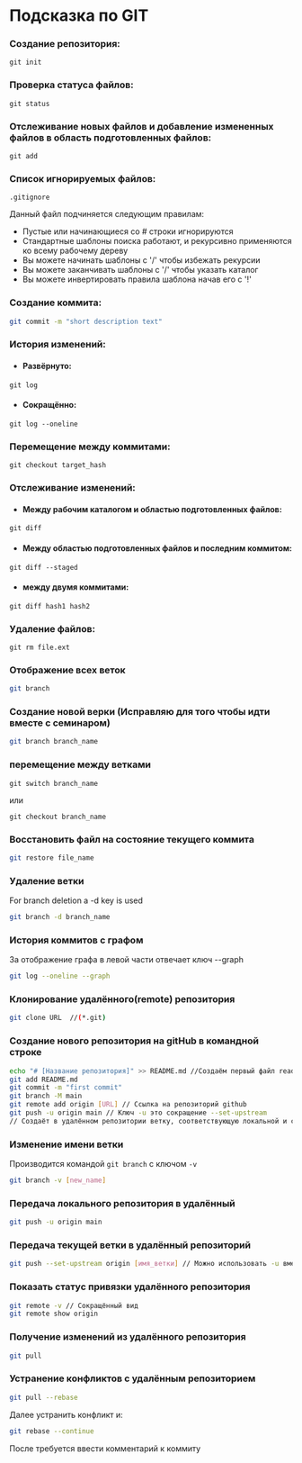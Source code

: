 # Подсказка по GIT

### Создание репозитория:
```
git init
```
### Проверка статуса файлов:
```
git status
```
### Отслеживание новых файлов и добавление измененных файлов в область подготовленных файлов:
```
git add
```
### Список игнорируемых файлов:
`.gitignore`

Данный файл подчиняется следующим правилам:
* Пустые или начинающиеся со # строки игнорируются
* Стандартные шаблоны поиска работают, и рекурсивно применяются ко всему рабочему дереву
* Вы можете начинать шаблоны с '/' чтобы избежать рекурсии
* Вы можете заканчивать шаблоны с '/' чтобы указать каталог
* Вы можете инвертировать правила шаблона начав его с '!'

### Создание коммита:
```sh
git commit -m "short description text"
```

### История изменений:
* #### Развёрнуто:
```
git log
```
* #### Сокращённо:
```
git log --oneline
```

### Перемещение между коммитами:
```
git checkout target_hash
```
### Отслеживание изменений:
* #### Между рабочим каталогом и областью подготовленных файлов:
```
git diff
```
* #### Между областью подготовленных файлов и последним коммитом:
```
git diff --staged
```
* #### между двумя коммитами:
```
git diff hash1 hash2
```
### Удаление файлов:
```
git rm file.ext
```
### Отображение всех веток
```sh
git branch
```
### Создание новой верки (Исправляю для того чтобы идти вместе с семинаром)
```sh
git branch branch_name
```
### перемещение между ветками
```
git switch branch_name 
```
или
```
git checkout branch_name
```
### Восстановить файл на состояние текущего коммита
```sh
git restore file_name
```
### Удаление ветки
For branch deletion a -d key is used
```sh
git branch -d branch_name
```
### История коммитов с графом
За отображение графа в левой части отвечает ключ --graph
```sh
git log --oneline --graph
```

### Клонирование удалённого(remote) репозитория
```sh
git clone URL  //(*.git)
```

### Создание нового репозитория на gitHub в командной строке
```sh
echo "# [Название репозитория]" >> README.md //Создаём первый файл readme
git add README.md
git commit -m "first commit"
git branch -M main
git remote add origin [URL] // Ссылка на репозиторий github
git push -u origin main // Ключ -u это сокращение --set-upstream
// Создаёт в удалённом репозитории ветку, соответствующую локальной и связывает их
```

### Изменение имени ветки
Производится командой `git branch` c ключом `-v`
```sh
git branch -v [new_name]
```

### Передача локального репозитория в удалённый
```sh
git push -u origin main
```

### Передача текущей ветки в удалённый репозиторий
```sh
git push --set-upstream origin [имя_ветки] // Можно использовать -u вместо --set-upstream
```

### Показать статус привязки удалённого репозитория
```sh
git remote -v // Сокращённый вид
git remote show origin
```

### Получение изменений из удалённого репозитория
```sh
git pull
```

### Устранение конфликтов с удалённым репозиторием
```sh
git pull --rebase
```
Далее устранить конфликт и:
```sh
git rebase --continue
```
После требуется ввести комментарий к коммиту